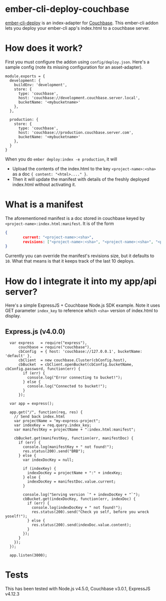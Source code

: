 # ember-cli-deploy-couchbase

[ember-cli-deploy](https://github.com/ember-cli/ember-cli-deploy)
is an index-adapter for [Couchbase](http://www.couchbase.com). This
ember-cli addon lets you deploy your ember-cli app's
index.html to a couchbase server.

# How does it work?

First you must configure the addon using `config/deploy.json`. Here's
a sample config (note its missing configuration for an asset-adapter).

```
module.exports = {
  development: {
    buildEnv: 'development',
    store: {
      type: 'couchbase',
      host: 'couchbase://development.couchbase.server.local',
      bucketName: '<mybucketname>'
    },
  },

  production: {
    store: {
      type: 'couchbase',
      host: 'couchbase://production.couchbase.server.com',
      bucketName: '<mybucketname>'
    },
  }
}
```

When you do `ember deploy:index -e production`, it will

* Upload the contents of the index.html to the key
`<project-name>:<sha>` as a doc `{ content: "<html>...." }`.
* Then it will update the manifest with details of the freshly
deployed index.html without activating it.

# What is a manifest

The aforementioned manifest is a doc stored in couchbase keyed by
`<project-name>:index.html:manifest`. It is of the form

```json
{
        current: "<project-name>:<sha>",
        revisions: ["<project-name>:<sha>", "<project-name>:<sha>", "<project-name>:<sha>"]
}
```

Currently you can override the manifest's revisions size, but it
defaults to `10`. What that means is that it keeps track of the last
10 deploys.

# How do I integrate it into my app/api server?

Here's a simple ExpressJS + Couchbase Node.js SDK example. Note it
uses GET parameter `index_key` to reference which `<sha>` version of
index.html to display.

## Express.js (v4.0.0)

```
  var express   = require("express"),
      couchbase = require("couchbase"),
      cbConfig  = { host: 'couchbase://127.0.0.1', bucketName: 'default' },
      cbClient  = new couchbase.Cluster(cbConfig.host),
      cbBucket  = cbClient.openBucket(cbConfig.bucketName, cbConfig.password, function(err) {
        if (err) {
          console.log("Error connecting to bucket!");
        } else {
          console.log("Connected to bucket!");
        }
      });

  var app = express();

  app.get("/", function(req, res) {
    // Send back index.html
    var projectName = "my-express-project";
    var indexKey = req.query.index_key;
    var manifestKey = projectName + ":index.html:manifest";

    cbBucket.get(manifestKey, function(err, manifestDoc) {
      if (err) {
        console.log(manifestKey + " not found!");
        res.status(200).send("BRB");
      } else {
        var indexDocKey = null;

        if (indexKey) {
          indexDocKey = projectName + ":" + indexKey;
        } else {
          indexDocKey = manifestDoc.value.current;
        }

        console.log("Serving version `" + indexDocKey + "`");
        cbBucket.get(indexDocKey, function(err, indexDoc) {
          if (err) {
            console.log(indexDocKey + " not found!");
            res.status(200).send("Check yo self, before you wreck yoself!");
          } else {
            res.status(200).send(indexDoc.value.content);
          }
        });
      }
    });
  });

  app.listen(3000);

```

# Tests

This has been tested with Node.js v4.5.0, Couchbase v3.0.1,
ExpressJS v4.12.3
